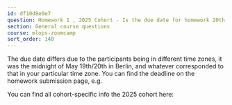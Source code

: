 ```yaml
---
id: df10d8e0e7
question: Homework 1 , 2025 Cohort - Is the due date for homework 20th May? How do I check the updated playlist and homework for mlops course?
section: General course questions
course: mlops-zoomcamp
sort_order: 140
---
```


The due date differs due to the participants being in different time zones, it was the midnight of May 19th/20th in Berlin, and whatever corresponded to that in your particular time zone. You can find the deadline on the homework submission page, e.g.

You can find all cohort-specific info the 2025 cohort here:

